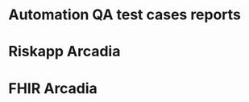 # Automation QA test cases reports

# Riskapp Arcadia
[1]: https://prataptodi.github.io/Riskapp "/Riskapp"
# FHIR Arcadia
[2]: https://prataptodi.github.io/FHIR "/FHIR"

